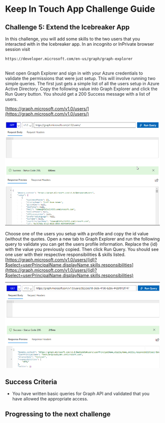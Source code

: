 # Keep In Touch App Challenge Guide

## Challenge 5: Extend the Icebreaker App

In this challenge, you will add some skills to the two users that you interacted with in the Icebreaker app. In an incognito or InPrivate browser session visit
<br>
```
https://developer.microsoft.com/en-us/graph/graph-explorer
```
<br>
<span class="colour" style="color:rgb(36, 41, 46)">Next open Graph Explorer and sign in with your Azure credentials to validate the permissions that were just setup. This will involve running two simple queries. The first just gets a simple list of all the users setup in Azure Active Directory. Copy the following value into Graph Explorer and click the Run Query button. You should get a 200 Success message with a list of users.</span>

[https://graph.microsoft.com/v1.0/users/](https://graph.microsoft.com/v1.0/users/)

![](images/user-profile.png)

Choose one of the users you setup with a profile and copy the id value (without the quotes. Open a new tab to Graph Explorer and run the following query to validate you can get the users profile information. Replace the {id} with the value you previously copied. Then click Run Query.
You should see one user with their respective responsibilities & skills listed.  
[https://graph.microsoft.com/v1.0/users/{id}?$select=userPrincipalName,displayName,skills,responsibilities](https://graph.microsoft.com/v1.0/users/{id}?$select=userPrincipalName,displayName,skills,responsibilities)  

![](images/testuser.png)


## Success Criteria

* <span class="colour" style="color: rgb(36, 41, 46);">You have written basic queries for Graph API and validated that you have allowed the appropriate access.</span>

## Progressing to the next challenge
